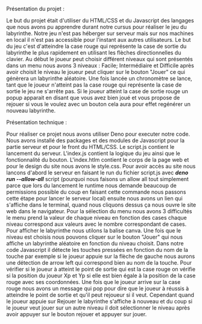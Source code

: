 Présentation du projet : 

Le but du projet était d'utiliser du HTML/CSS et du Javascript des langages que nous avons pu apprendre durant notre cursus pour réaliser le jeu du labyrinthe. Notre jeu n'est pas héberger sur serveur mais sur nos machines en local il n'est pas accessible pour l'instant aux autres utilisateurs. Le but du jeu c'est d'atteindre la case rouge qui représente la case de sortie du labyrinthe le plus rapidement en utilisant les flèches directionnelles du clavier. Au début le joueur peut choisir différent niveaux qui sont présentés dans un menu nous avons 3 niveaux : Facile; Intermédiaire et Difficile après avoir choisit le niveau le joueur peut cliquer sur le bouton "Jouer" ce qui génèrera un labyrinthe aléatoire. Une fois lancée un chronomètre se lance, tant que le joueur n'atteint pas la case rouge qui représente la case de sortie le jeu ne s'arrête pas. Si le joueur atteint la case de sortie rouge un popup apparait en disant que vous avez bien joué et vous propose de rejouer si vous le voulez avec un bouton cela aura pour effet regénérer un nouveau labyrinthe.


Présentation technique :

Pour réaliser ce projet nous avons utiliser Deno pour executer notre code. Nous avons installé des packages et des modules de Javascript pour la partie serveur et pour le front du HTML/CSS. Le script.js contient le lancement du serveur. L'index.js contient la logique du jeu ainsi que le fonctionnalité du bouton. L'index.htlm contient le corps de la page web et pour le design du site nous avons le style.css. Pour avoir accès au site nous lancons d'abord le serveur en faisant le run du fichier script.js avec ***deno run --allow-all*** script (pourquoi nous faisons un allow all tout simplement parce que lors du lancement le runtime nous demande beaucoup de permissions possible du coup en faisant cette commande nous passons cette étape pour lancer le serveur local) ensuite nous avons un lien qui s'affiche dans le terminal, quand nous cliquons dessus ça nous ouvre le site web dans le navigateur. Pour la sélection du menu nous avons 3 difficultés le menu prend la valeur de chaque niveau en fonction des cases chaque niveau correspond aux valeurs avec le nombre correspondant de cases. Pour afficher le labyrinthe nous utilons la balise canva. Une fois que le niveau est choisis nous pouvons cliquer sur le bouton "Jouer" qui nous affiche un labyrinthe aléatoire en fonction du niveau choisit. Dans notre code Javascript il détecte les touches pressées en fonction du nom de la touche par exemple si le joueur appuie sur la flèche de gauche nous aurons une détection de arrow left qui correspond bien au nom de la touche. Pour vérifier si le joueur à atteint le point de sortie qui est la case rouge on vérifie si la position du joueur Xp et Yp si elle est bien égale à la position de la case rouge avec ses coordonnées. Une fois que le joueur arrive sur la case rouge nous avons un message qui pop pour dire que le joueur à réussis à atteindre le point de sortie et qu'il peut rejoueur si il veut. Cependant quand le joueur appuie sur Rejouer le labyrinthe s'affiche à nouveau et du coup si le joueur veut jouer sur un autre niveau il doit sélectionner le niveau après avoir appuyer sur le bouton rejouer et appuyer sur jouer.


